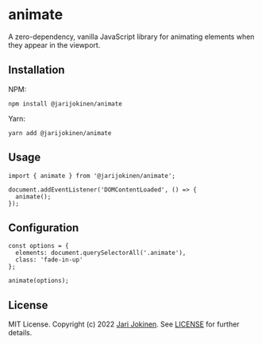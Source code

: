 # animate

A zero-dependency, vanilla JavaScript library for animating elements when they
appear in the viewport.

## Installation

NPM:

    npm install @jarijokinen/animate

Yarn:

    yarn add @jarijokinen/animate

## Usage

    import { animate } from '@jarijokinen/animate';

    document.addEventListener('DOMContentLoaded', () => {
      animate();
    });

## Configuration

    const options = {
      elements: document.querySelectorAll('.animate'),
      class: 'fade-in-up'
    };

    animate(options);

## License

MIT License. Copyright (c) 2022 [Jari Jokinen](https://jarijokinen.com).  See
[LICENSE](https://github.com/jarijokinen/animate/blob/main/LICENSE.txt)
for further details.
